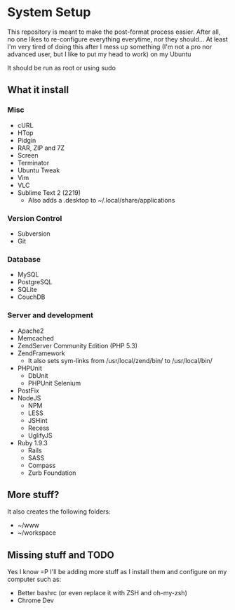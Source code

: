 # System Setup

This repository is meant to make the post-format process easier. After all, no one likes to re-configure everything everytime, nor they should...
At least I'm very tired of doing this after I mess up something (I'm not a pro nor advanced user, but I like to put my head to work) on my Ubuntu

It should be run as root or using sudo

## What it install

### Misc

- cURL
- HTop
- Pidgin
- RAR, ZIP and 7Z
- Screen
- Terminator
- Ubuntu Tweak
- Vim
- VLC
- Sublime Text 2 (2219)
  - Also adds a .desktop to ~/.local/share/applications

### Version Control

- Subversion
- Git

### Database

- MySQL
- PostgreSQL
- SQLite
- CouchDB

### Server and development

- Apache2
- Memcached
- ZendServer Community Edition (PHP 5.3)
- ZendFramework
  - It also sets sym-links from /usr/local/zend/bin/ to /usr/local/bin/
- PHPUnit
  - DbUnit
  - PHPUnit Selenium
- PostFix
- NodeJS
  - NPM
  - LESS
  - JSHint
  - Recess
  - UglifyJS
- Ruby 1.9.3
  - Rails
  - SASS
  - Compass
  - Zurb Foundation

## More stuff?

It also creates the following folders:
- ~/www
- ~/workspace

## Missing stuff and TODO

Yes I know =P I'll be adding more stuff as I install them and configure on my computer such as:
- Better bashrc (or even replace it with ZSH and oh-my-zsh)
- Chrome Dev
